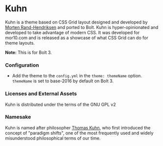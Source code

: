 # Kuhn

Kuhn is a theme based on CSS Grid layout designed and developed by [Morten Rand-Hendriksen](https://mor10.com) and ported to Bolt. Kuhn is hyper-opinionated and developed to take advantage of modern CSS. It was developed for mor10.com and is released as a showcase of what CSS Grid can do for theme layouts.

**Note:**  This is for Bolt 3.

### Configuration

- Add the theme to the `config.yml` in the `theme: themeName` option. `themeName` is set to base-2016 by default on Bolt 3.

### Licenses and External Assets
Kuhn is distributed under the terms of the GNU GPL v2

### Namesake
Kuhn is named after philosopher [Thomas Kuhn](https://en.wikipedia.org/wiki/Thomas_Kuhn), who first introduced the concept of "paradigm shifts", one of the most frequently used and widely misunderstood philosophical terms of our time.